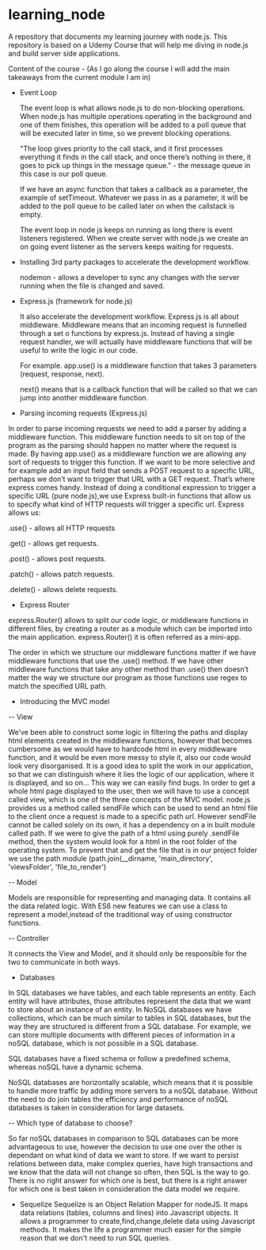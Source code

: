 # learning_node
A repository that documents my learning journey with node.js.
This repository is based on a Udemy Course that will help me diving in node.js and build server side applications.

Content of the course - (As I go along the course I will add the main takeaways from the current module I am in)
- Event Loop

  The event loop is what allows node.js to do non-blocking operations.
  When node.js has multiple operations operating in the background and one of them finishes, this operation will be added to a poll queue that will be executed later in time, so we prevent blocking operations.
  
  "The loop gives priority to the call stack, and it first processes everything it finds in the call stack, and once there’s nothing in there, it goes to pick up things in the message queue." - the message queue in this case is our poll queue.
  
  If we have an async function that takes a callback as a parameter, the example of setTimeout. Whatever we pass in as a parameter, it will be added to the poll queue to be called later on when the callstack is empty.
  
  The event loop in node js keeps on running as long there is event listeners registered. When we create server with node.js we create an on going event listener as the servers keeps waiting for requests.

- Installing 3rd party packages to accelerate the development workflow.

  nodemon - allows a developer to sync any changes with the server running when the file is changed and saved.
  
- Express.js (framework for node.js)

  It also accelerate the development workflow.
  Express.js is all about middleware. Middleware means that an incoming request is funnelled through a set o functions by express.js. Instead of having a single request handler, we will actually have middleware functions that will be useful to write  the logic in our code.
  
  For example. app.use() is a middleware function that takes 3 parameters (request, response, next).
  
  next() means that is a callback function that will be called so that we can jump into another middleware function.
  
 - Parsing incoming requests (Express.js)
 
In order to parse incoming requests we need to add a parser by adding a middleware function. This middleware function needs to sit on top of the program as the parsing should happen no matter where the request is made.
By having app.use() as a middleware function we are allowing any sort of requests to trigger this function. If we want to be more selective and for example add an input field that sends a POST request to a specific URL, perhaps we don’t want to trigger that URL with a GET request.
That’s where express comes handy. Instead of doing a conditional expression to trigger a specific URL (pure node.js),we use Express built-in functions that allow us to specify what kind of HTTP requests will trigger a specific url.
Express allows us:

.use() - allows all HTTP requests

.get() - allows get requests.

.post() - allows post requests.

.patch() - allows patch requests.

.delete() - allows delete requests.

- Express Router

express.Router() allows to split our code logic, or middleware functions in different files, by creating a router as a module which can be imported into the main application. express.Router() it is often referred as a mini-app.

The order in which we structure our middleware functions matter if we have middleware functions that use the .use() method.
If we have other middleware functions that take any other method than .use() then doesn’t matter the way we structure our program as those functions use regex to match the specified URL path.

- Introducing the MVC model

-- View

We’ve been able to construct some logic in filtering the paths and display html elements created in the middleware functions, however that becomes cumbersome as we would have to hardcode html in every middleware function, and it would be even more messy to style it, also our code would look very disorganised. It is a good idea to split the work in our application, so that we can distinguish where it lies the logic of our application, where it is displayed, and so on… This way we can easily find bugs.
In order to get a whole html page displayed to the user, then we will have to use a concept called view, which is one of the three concepts of the MVC model.
node.js provides us a method called sendFile which can be used to send an html file to the client once a request is made to a specific path url.
However sendFile cannot be called solely on its own, it has a dependency on a in built module called path. If we were to give the path of a html using purely .sendFile method, then the system would look for a html in the root folder of the operating system.
To prevent that and get the file that is in our project folder we use the path module (path.join(__dirname, 'main_directory', 'viewsFolder', 'file_to_render')

-- Model 

Models are responsible for representing and managing data. It contains all the data related logic.
With ES6 new features we can use a class to represent a model,instead of the traditional way of using constructor functions.

-- Controller

It connects the View and Model, and it should only be responsible for the two to communicate in both ways.

- Databases

In SQL databases we have tables, and each table represents an entity. Each entity will have attributes, those attributes represent the data that we want to store about an instance of an entity.
In NoSQL databases we have collections, which can be much similar to tables in SQL databases, but the way they are structured is different from a SQL database. For example, we can store multiple documents with different pieces of information in a noSQL database, which is not possible in a SQL database.

SQL databases have a fixed schema or follow a predefined schema, whereas noSQL have a dynamic schema.

NoSQL databases are horizontally scalable, which means that it is possible to handle more traffic by adding more servers to a noSQL database. Without the need to do join tables the efficiency and performance of noSQL databases is taken in consideration for large datasets. 

-- Which type of database to choose?

So far noSQL databases in comparison to SQL databases can be more advantageous to use, however the decision to use one over the other is dependant on what kind of data we want to store. If we want to persist relations between data, make complex queries, have high transactions and we know that the data will not change so often, then SQL is the way to go. There is no right answer for which one is best, but there is a right answer for which one is best taken in consideration the data model we require.

- Sequelize
Sequelize is an Object Relation Mapper for nodeJS. It maps data relations (tables, columns and lines) into Javascript objects. It allows a programmer to create,find,change,delete data using Javascript methods. It makes the life a programmer much easier for the simple reason that we don't need to run SQL queries.
